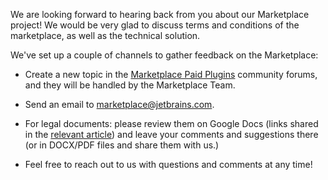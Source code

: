 [//]: # (title: How do I provide feedback?)

We are looking forward to hearing back from you about our Marketplace project! We would be very glad to discuss terms and conditions of the marketplace, as well as the technical solution.

We've set up a couple of channels to gather feedback on the Marketplace:

* Create a new topic in the [Marketplace Paid Plugins](https://intellij-support.jetbrains.com/hc/en-us/community/topics/115000009284-Marketplace-Paid-Plugins) community forums, and they will be handled by the Marketplace Team.

* Send an email to [marketplace@jetbrains.com](mailto:marketplace@jetbrains.com).

* For legal documents: please review them on Google Docs (links shared in the [relevant article](legal-agreements.md)) and leave your comments and suggestions there (or in DOCX/PDF files and share them with us.)

* Feel free to reach out to us with questions and comments at any time!
